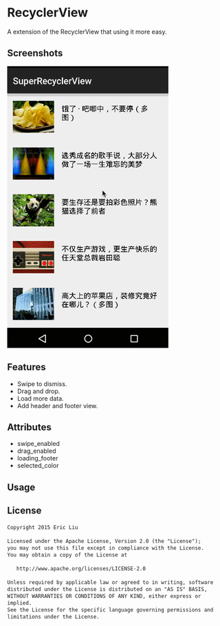 # RecyclerView
A extension of the RecyclerView that using it more easy.

## Screenshots
![image](arts/srv.gif)

## Features
* Swipe to dismiss.
* Drag and drop.
* Load more data.
* Add header and footer view.

## Attributes
* swipe_enabled
* drag_enabled
* loading_footer
* selected_color

## Usage

## License
    Copyright 2015 Eric Liu

    Licensed under the Apache License, Version 2.0 (the "License");
    you may not use this file except in compliance with the License.
    You may obtain a copy of the License at

       http://www.apache.org/licenses/LICENSE-2.0

    Unless required by applicable law or agreed to in writing, software
    distributed under the License is distributed on an "AS IS" BASIS,
    WITHOUT WARRANTIES OR CONDITIONS OF ANY KIND, either express or implied.
    See the License for the specific language governing permissions and
    limitations under the License.